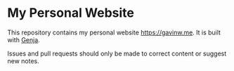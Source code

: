 # My Personal Website

This repository contains my personal website <https://gavinw.me>. It is built with [Genja](https://github.com/wigging/genja).

Issues and pull requests should only be made to correct content or suggest new notes.
